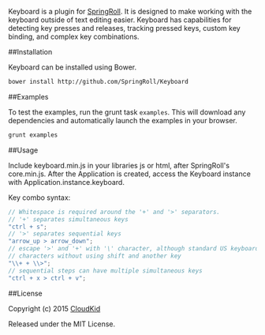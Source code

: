 Keyboard is a plugin for [SpringRoll](http://github.com/SpringRoll/SpringRoll). It is designed to make working with the keyboard outside of text editing easier. Keyboard has capabilities for detecting key presses and releases, tracking pressed keys, custom key binding, and complex key combinations.

##Installation

Keyboard can be installed using Bower.

```bash
bower install http://github.com/SpringRoll/Keyboard
```

##Examples

To test the examples, run the grunt task `examples`. This will download any dependencies and automatically launch the examples in your browser.

```bash
grunt examples
```

##Usage

Include keyboard.min.js in your libraries js or html, after SpringRoll's core.min.js.
After the Application is created, access the Keyboard instance with Application.instance.keyboard.

Key combo syntax:

```javascript
// Whitespace is required around the '+' and '>' separators.
// '+' separates simultaneous keys
"ctrl + s";
// '>' separates sequential keys
"arrow_up > arrow_down";
// escape '>' and '+' with '\' character, although standard US keyboards don't have those
// characters without using shift and another key
"\\+ + \\>";
// sequential steps can have multiple simultaneous keys
"ctrl + x > ctrl + v";
```

##License

Copyright (c) 2015 [CloudKid](http://github.com/cloudkidstudio)

Released under the MIT License.
